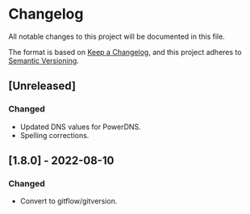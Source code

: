 # Changelog

All notable changes to this project will be documented in this file.

The format is based on [Keep a Changelog](https://keepachangelog.com/en/1.0.0/),
and this project adheres to [Semantic Versioning](https://semver.org/spec/v2.0.0.html).

## [Unreleased]
### Changed
- Updated DNS values for PowerDNS.
- Spelling corrections.

## [1.8.0] - 2022-08-10
### Changed
- Convert to gitflow/gitversion.

